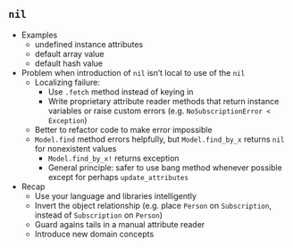 ## `nil` 
- Examples 
    - undefined instance attributes 
    - default array value 
    - default hash value 
- Problem when introduction of `nil` isn’t local to use of the `nil` 
    - Localizing failure: 
        - Use `.fetch` method instead of keying in 
        - Write proprietary attribute reader methods that return instance variables or raise custom errors (e.g. `NoSubscriptionError < Exception`) 
    - Better to refactor code to make error impossible 
    - `Model.find` method errors helpfully, but `Model.find_by_x` returns `nil` for nonexistent values 
        - `Model.find_by_x!` returns exception 
        - General principle: safer to use bang method whenever possible except for perhaps `update_attributes`  
- Recap 
    - Use your language and libraries intelligently 
    - Invert the object relationship (e.g. place `Person` on `Subscription`, instead of `Subscription` on `Person`) 
    - Guard agains tails in a manual attribute reader 
    - Introduce new domain concepts 